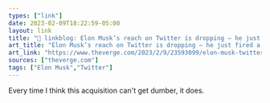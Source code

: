 ```yaml
---
types: ["link"]
date: 2023-02-09T18:22:59-05:00
layout: link
title: "🔗 linkblog: Elon Musk’s reach on Twitter is dropping — he just fired a top engineer over it - The Verge'"
art_title: "Elon Musk’s reach on Twitter is dropping — he just fired a top engineer over it - The Verge"
art_link: "https://www.theverge.com/2023/2/9/23593099/elon-musk-twitter-fires-engineer-declining-reach-ftc-concerns"
sources: ["theverge.com"]
tags: ["Elon Musk","Twitter"]
---
```

Every time I think this acquisition can't get dumber, it does.  
 
